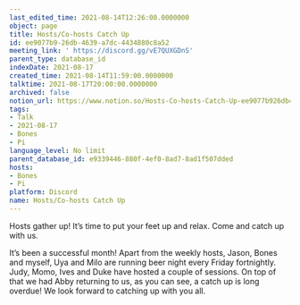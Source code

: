 ```yaml
---
last_edited_time: 2021-08-14T12:26:00.0000000
object: page
title: Hosts/Co-hosts Catch Up
id: ee9077b9-26db-4639-a7dc-4434880c8a52
meeting_link: ' https://discord.gg/vE7QUXGDnS'
parent_type: database_id
indexDate: 2021-08-17
created_time: 2021-08-14T11:59:00.0000000
talktime: 2021-08-17T20:00:00.0000000
archived: false
notion_url: https://www.notion.so/Hosts-Co-hosts-Catch-Up-ee9077b926db4639a7dc4434880c8a52
tags:
- Talk
- 2021-08-17
- Bones
- Pi
language_level: No limit
parent_database_id: e9339446-880f-4ef0-8ad7-8ad1f507dded
hosts:
- Bones
- Pi
platform: Discord
name: Hosts/Co-hosts Catch Up
---
```









Hosts gather up! It’s time to put your feet up and relax. Come and catch up with us.

It’s been a successful month! Apart from the weekly hosts, Jason, Bones and myself, Uya and Milo are running beer night every Friday fortnightly. Judy, Momo, Ives and Duke have hosted a couple of sessions. On top of that we had Abby returning to us, as you can see, a catch up is long overdue! We look forward to catching up with you all.

















